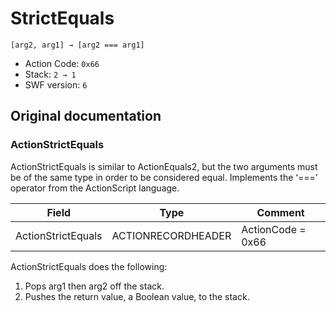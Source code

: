 # StrictEquals

```
[arg2, arg1] → [arg2 === arg1]
```

- Action Code: `0x66`
- Stack: `2 → 1`
- SWF version: `6`

## Original documentation

### ActionStrictEquals

ActionStrictEquals is similar to ActionEquals2, but the two arguments must be of the same type in order to be
considered equal. Implements the ‘===’ operator from the ActionScript language.

| Field              | Type               | Comment           |
|--------------------|--------------------|-------------------|
| ActionStrictEquals | ACTIONRECORDHEADER | ActionCode = 0x66 |

ActionStrictEquals does the following:
1. Pops arg1 then arg2 off the stack.
2. Pushes the return value, a Boolean value, to the stack.
